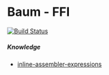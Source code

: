 # Baum - FFI

[![Build Status](https://travis-ci.org/limaconoob/baum.svg?branch=ffi&style=flat-square)](https://travis-ci.org/limaconoob/baum)

##### Knowledge
* [inline-assembler-expressions](http://llvm.org/docs/LangRef.html#inline-assembler-expressions)
